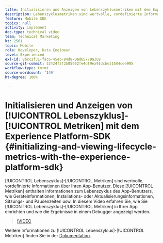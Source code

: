 ```yaml
---
title: Initialisieren und Anzeigen von Lebenszyklusmetriken mit dem Experience Platform-SDK
description: Lebenszyklusmetriken sind wertvolle, vordefinierte Informationen zu Ihrem App-Benutzer. Diese Metriken enthalten Informationen zum Lebenszyklus des App-Benutzers wie Geräteinformationen, Installations- oder Aktualisierungsinformationen, Sitzungs- und Pausenzeiten und mehr. In diesem Video erfahren Sie, wie Sie Lebenszyklusmetriken in Ihrer App einrichten und wie die Ergebnisse in einem Debugger angezeigt werden.
feature: Mobile SDK
topics: null
activity: implement
doc-type: technical video
team: Technical Marketing
kt: 2561
topic: Mobile
role: Developer, Data Engineer
level: Experienced
exl-id: 8bcc2f31-fac6-45eb-84d8-0ad65779a369
source-git-commit: 32424f3f2b05952fe4df9ea91dcbe51684cee905
workflow-type: tm+mt
source-wordcount: '149'
ht-degree: 100%

---
```


# Initialisieren und Anzeigen von [!UICONTROL Lebenszyklus]-[!UICONTROL Metriken] mit dem Experience Platform-SDK {#initializing-and-viewing-lifecycle-metrics-with-the-experience-platform-sdk}

[!UICONTROL Lebenszyklus]-[!UICONTROL Metriken] sind wertvolle, vordefinierte Informationen über Ihren App-Benutzer. Diese [!UICONTROL Metriken] enthalten Informationen zum Lebenszyklus des App-Benutzers, wie Geräteinformationen, Installations- oder Aktualisierungsinformationen, Sitzungs- und Pausenzeiten usw. In diesem Video erfahren Sie, wie Sie [!UICONTROL Lebenszyklus]-[!UICONTROL Metriken] in Ihrer App einrichten und wie die Ergebnisse in einem Debugger angezeigt werden.

>[!VIDEO](https://video.tv.adobe.com/v/26258/?quality=12)

Weitere Informationen zu [!UICONTROL Lebenszyklus]-[!UICONTROL Metriken] finden Sie in der [Dokumentation](https://aep-sdks.gitbook.io/docs/using-mobile-extensions/mobile-core/lifecycle).
